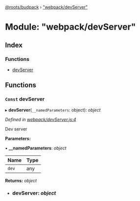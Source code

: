 [@roots/budpack](../globals.md) › ["webpack/devServer"](_webpack_devserver_.md)

# Module: "webpack/devServer"

## Index

### Functions

* [devServer](_webpack_devserver_.md#const-devserver)

## Functions

### `Const` devServer

▸ **devServer**(`__namedParameters`: object): *object*

*Defined in [webpack/devServer.js:4](https://github.com/roots/bud-support/blob/49a29fe/src/budpack/builder/webpack/devServer.js#L4)*

Dev server

**Parameters:**

▪ **__namedParameters**: *object*

Name | Type |
------ | ------ |
`dev` | any |

**Returns:** *object*

* ### **devServer**: *object*
